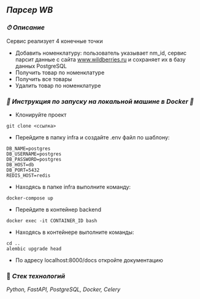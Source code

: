 ## _Парсер WB_

### _⏱ Описание_
Сервис реализует 4 конечные точки

- Добавить номенклатуру: пользователь указывает nm_id, сервис парсит данные с сайта
www.wildberries.ru и сохраняет их в базу данных PostgreSQL
- Получить товар по номенклатуре
- Получить все товары
- Удалить товар по номенклатуре
### _🚀 Инструкция по запуску на локальной машине в Docker 🐳_
- Клонируйте проект
```
git clone <ссылка>
``` 
- Перейдите в папку infra и создайте .env файл по шаблону:
```
DB_NAME=postgres
DB_USERNAME=postgres
DB_PASSWORD=postgres
DB_HOST=db
DB_PORT=5432
REDIS_HOST=redis
```
- Находясь в папке infra выполните команду:
```
docker-compose up
```
- Перейдите в контейнер backend
```
docker exec -it CONTAINER_ID bash
```
- Находясь в контейнере выполните команды:
```
cd ..
alembic upgrade head
```
- По адресу localhost:8000/docs откройте документацию


### 🔧 _Стек технологий_

_Python, FastAPI, PostgreSQL, Docker, Celery_
